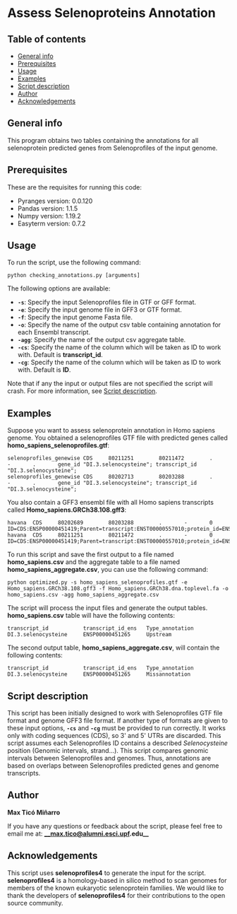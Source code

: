 # Assess Selenoproteins Annotation

## Table of contents
* [General info](#general-info)
* [Prerequisites](#prerequisites)
* [Usage](#usage)
* [Examples](#examples)
* [Script description](#script-description)
* [Author](#author)
* [Acknowledgements](#acknowledgements)

## General info
This program obtains two tables containing the annotations for all selenoprotein predicted genes from Selenoprofiles of the input genome.

## Prerequisites
These are the requisites for running this code:
* Pyranges version: 0.0.120
* Pandas version: 1.1.5
* Numpy version: 1.19.2
* Easyterm version: 0.7.2

## Usage
To run the script, use the following command:
```
python checking_annotations.py [arguments]
```
The following options are available:
* **`-s`**: Specify the input Selenoprofiles file in GTF or GFF format.
* **`-e`**: Specify the input genome file in GFF3 or GTF format.
* **`-f`**: Specify the input genome Fasta file.
* **`-o`**: Specify the name of the output csv table containing annotation for each Ensembl transcript.
* **`-agg`**: Specify the name of the output csv aggregate table.
* **`-cs`**: Specify the name of the column which will be taken as ID to work with. Default is **transcript_id**.
* **`-cg`**: Specify the name of the column which will be taken as ID to work with. Default is **ID**.

Note that if any the input or output files are not specified the script will crash. For more information, see [Script description](#script-description).

## Examples
Suppose you want to assess selenoprotein annotation in Homo sapiens genome. You obtained a selenoprofiles GTF file with predicted genes called **homo_sapiens_selenoprofiles.gtf**:
```
selenoprofiles_genewise CDS     80211251        80211472        .       -       .       gene_id "DI.3.selenocysteine"; transcript_id "DI.3.selenocysteine";
selenoprofiles_genewise CDS     80202713        80203288        .       -       .       gene_id "DI.3.selenocysteine"; transcript_id "DI.3.selenocysteine";
```
You also contain a GFF3 ensembl file with all Homo sapiens transcripts called **Homo_sapiens.GRCh38.108.gff3**:
```
havana  CDS     80202689        80203288        .       -       0       ID=CDS:ENSP00000451419;Parent=transcript:ENST00000557010;protein_id=ENSP00000451419
havana  CDS     80211251        80211472        .       -       0       ID=CDS:ENSP00000451419;Parent=transcript:ENST00000557010;protein_id=ENSP00000451419
```
To run this script and save the first output to a file named **homo_sapiens.csv** and the aggregate table to a file named **homo_sapiens_aggregate.csv**, you can use the following command:
```
python optimized.py -s homo_sapiens_selenoprofiles.gtf -e Homo_sapiens.GRCh38.108.gff3 -f Homo_sapiens.GRCh38.dna.toplevel.fa -o homo_sapiens.csv -agg homo_sapiens_aggregate.csv
```
The script will process the input files and generate the output tables. **homo_sapiens.csv** table will have the following contents:
```
transcript_id           transcript_id_ens   Type_annotation
DI.3.selenocysteine     ENSP00000451265     Upstream
```
The second output table, **homo_sapiens_aggregate.csv**, will contain the following contents:
```
transcript_id           transcript_id_ens   Type_annotation
DI.3.selenocysteine     ENSP00000451265     Missannotation
```

## Script description
This script has been initially designed to work with Selenoprofiles GTF file format and genome GFF3 file format. If another type of formats are given to these input options, **`-cs`** and **`-cg`** must be provided to run correctly.
It works only with coding sequences (CDS), so 3' and 5' UTRs are discarded. This script assumes each Selenoprofiles ID contains a described *Selenocysteine* position (Genomic intervals, strand...). 
This script compares genomic intervals between Selenoprofiles and genomes. Thus, annotations are based on overlaps between Selenoprofiles predicted genes and genome transcripts.

## Author
**Max Ticó Miñarro**

If you have any questions or feedback about the script, please feel free to email me at:
**__max.tico@alumni.esci.upf.edu__**

## Acknowledgements
This script uses **selenoprofiles4** to generate the input for the script. **selenoprofiles4** is a homology-based in silico method to scan genomes for members of the known eukaryotic selenoprotein families. We would like to thank the developers of **selenoprofiles4** for their contributions to the open source community.
